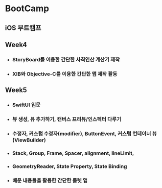 # BootCamp
iOS 부트캠프 
---

## Week4

- ### StoryBoard를 이용한 간단한 사칙연산 계산기 제작
- ### XIB와 Objective-C를 이용한 간단한 앱 제작 활동

## Week5

- ### SwiftUI 입문
- ### 뷰 생성, 뷰 추가하기, 캔버스 프리뷰/인스펙터 다루기
- ### 수정자, 커스텀 수정자(modifier), ButtonEvent, 커스텀 컨테이너 뷰(ViewBuilder)
- ### Stack, Group, Frame, Spacer, alignment, lineLimit, 
- ### GeometryReader, State Property, State Binding
- ### 배운 내용들을 활용한 간단한 룰렛 앱 
